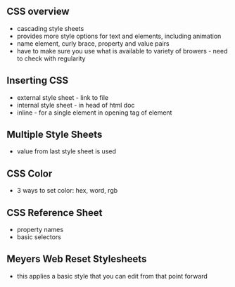 ## CSS overview

- cascading style sheets
- provides more style options for text and elements, including animation
- name element, curly brace, property and value pairs
- have to make sure you use what is available to variety of browers - need to check with regularity

## Inserting CSS

- external style sheet - link to file
- internal style sheet - in head of html doc
- inline - for a single element in opening tag of element

## Multiple Style Sheets

- value from last style sheet is used

## CSS Color

- 3 ways to set color: hex, word, rgb

## CSS Reference Sheet 

- property names
- basic selectors

## Meyers Web Reset Stylesheets

- this applies a basic style that you can edit from that point forward
